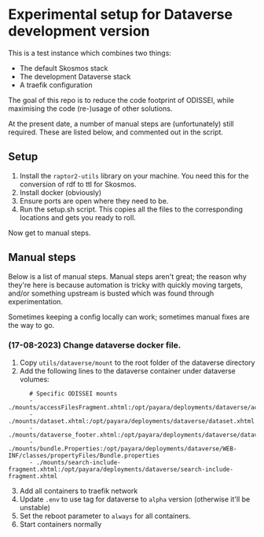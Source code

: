 # Experimental setup for Dataverse development version

This is a test instance which combines two things:

- The default Skosmos stack
- The development Dataverse stack
- A traefik configuration

The goal of this repo is to reduce the code footprint of ODISSEI, while maximising the code (re-)usage of other solutions.

At the present date, a number of manual steps are (unfortunately) still required. These are listed below, and commented out in the script.

## Setup

1. Install the `raptor2-utils` library on your machine. You need this for the conversion of rdf to ttl for Skosmos.
2. Install docker (obviously)
3. Ensure ports are open where they need to be.
4. Run the setup.sh script. This copies all the files to the corresponding locations and gets you ready to roll.

Now get to manual steps.

## Manual steps

Below is a list of manual steps. Manual steps aren't great; the reason why they're here is because automation is tricky with quickly moving targets, and/or something upstream is busted which was found through experimentation.

Sometimes keeping a config locally can work; sometimes manual fixes are the way to go.

### (17-08-2023) Change dataverse docker file.

1. Copy `utils/dataverse/mount` to the root folder of the dataverse directory
2. Add the following lines to the dataverse container under dataverse volumes:

```
      # Specific ODISSEI mounts
      - ./mounts/accessFilesFragment.xhtml:/opt/payara/deployments/dataverse/accessFilesFragment.xhtml
      - ./mounts/dataset.xhtml:/opt/payara/deployments/dataverse/dataset.xhtml
      - ./mounts/dataverse_footer.xhtml:/opt/payara/deployments/dataverse/dataverse_footer.xhtml
      - ./mounts/bundle.Properties:/opt/payara/deployments/dataverse/WEB-INF/classes/propertyFiles/Bundle.properties
      - ./mounts/search-include-fragment.xhtml:/opt/payara/deployments/dataverse/search-include-fragment.xhtml

```
3. Add all containers to traefik network
4. Update `.env` to use tag for dataverse to `alpha` version (otherwise it'll be unstable)
5. Set the reboot parameter to `always` for all containers.
6. Start containers normally

